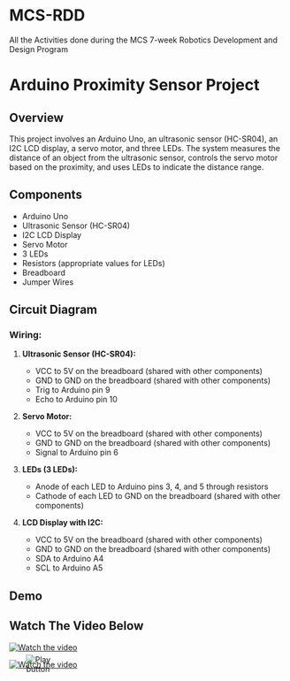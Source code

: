 # MCS-RDD
All the Activities done during the MCS 7-week  Robotics Development and Design Program
# Arduino Proximity Sensor Project

## Overview
This project involves an Arduino Uno, an ultrasonic sensor (HC-SR04), an I2C LCD display, a servo motor, and three LEDs. The system measures the distance of an object from the ultrasonic sensor, controls the servo motor based on the proximity, and uses LEDs to indicate the distance range.

## Components
- Arduino Uno
- Ultrasonic Sensor (HC-SR04)
- I2C LCD Display
- Servo Motor
- 3 LEDs
- Resistors (appropriate values for LEDs)
- Breadboard
- Jumper Wires

## Circuit Diagram
### Wiring:
1. **Ultrasonic Sensor (HC-SR04):**
   - VCC to 5V on the breadboard (shared with other components)
   - GND to GND on the breadboard (shared with other components)
   - Trig to Arduino pin 9
   - Echo to Arduino pin 10

2. **Servo Motor:**
   - VCC to 5V on the breadboard (shared with other components)
   - GND to GND on the breadboard (shared with other components)
   - Signal to Arduino pin 6

3. **LEDs (3 LEDs):**
   - Anode of each LED to Arduino pins 3, 4, and 5 through resistors
   - Cathode of each LED to GND on the breadboard (shared with other components)

4. **LCD Display with I2C:**
   - VCC to 5V on the breadboard (shared with other components)
   - GND to GND on the breadboard (shared with other components)
   - SDA to Arduino A4
   - SCL to Arduino A5
## Demo
## Watch The Video Below
[![Watch the video](https://img.youtube.com/vi/pjLezZWXZpc/hqdefault.jpg)](https://youtu.be/pjLezZWXZpc?si=BT92OjRr6tFw1MwS)

<div style="position: relative; width: max-content;">
  <a href="https://youtu.be/pjLezZWXZpc" target="_blank">
    <img src="https://img.youtube.com/vi/pjLezZWXZpc/hqdefault.jpg" alt="Watch the video" style="display: block;">
    <img src="https://img.icons8.com/?size=100&id=398&format=png&color=000000" alt="Play button" style="position: absolute; top: 50%; left: 50%; transform: translate(-50%, -50%);">
  </a>
</div>
